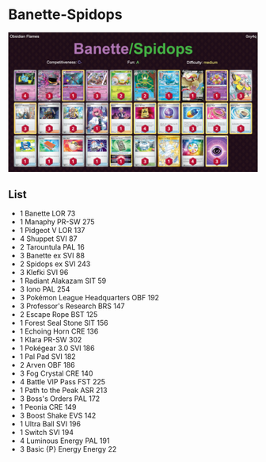 # Banette-Spidops

![decklist](../../!Images/Standard/6BST-OBF/Banette-Spidops.PNG)

## List
* 1 Banette LOR 73
* 1 Manaphy PR-SW 275
* 1 Pidgeot V LOR 137
* 4 Shuppet SVI 87
* 2 Tarountula PAL 16
* 3 Banette ex SVI 88
* 2 Spidops ex SVI 243
* 3 Klefki SVI 96
* 1 Radiant Alakazam SIT 59
* 3 Iono PAL 254
* 3 Pokémon League Headquarters OBF 192
* 3 Professor's Research BRS 147
* 2 Escape Rope BST 125
* 1 Forest Seal Stone SIT 156
* 1 Echoing Horn CRE 136
* 1 Klara PR-SW 302
* 1 Pokégear 3.0 SVI 186
* 1 Pal Pad SVI 182
* 2 Arven OBF 186
* 3 Fog Crystal CRE 140
* 4 Battle VIP Pass FST 225
* 1 Path to the Peak ASR 213
* 3 Boss's Orders PAL 172
* 1 Peonia CRE 149
* 3 Boost Shake EVS 142
* 1 Ultra Ball SVI 196
* 1 Switch SVI 194
* 4 Luminous Energy PAL 191
* 3 Basic {P} Energy Energy 22
